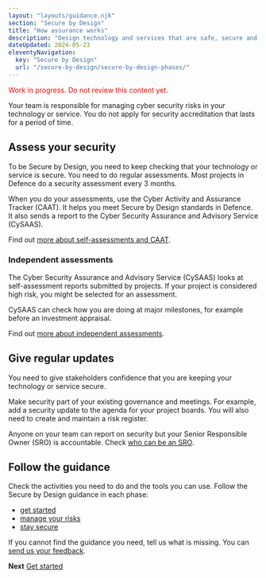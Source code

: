 ```yaml
---
layout: "layouts/guidance.njk"
section: "Secure by Design"
title: "How assurance works"
description: "Design technology and services that are safe, secure and resilient to cyber attack."
dateUpdated: 2024-05-23
eleventyNavigation:
  key: "Secure by Design"
  url: "/secure-by-design/secure-by-design-phases/"
---
```

<p class="govuk-body" style="color:red">
Work in progress. Do not review this content yet.
</p> 

Your team is responsible for managing cyber security risks in your technology or service. You do not apply for security accreditation that lasts for a period of time. 

## Assess your security

To be Secure by Design, you need to keep checking that your technology or service is secure. You need to do regular assessments. Most projects in Defence do a security assessment every 3 months. 

When you do your assessments, use the Cyber Activity and Assurance Tracker (CAAT). It helps you meet Secure by Design standards in Defence. It also sends a report to the Cyber Security Assurance and Advisory Service (CySAAS).

Find out [more about self-assessments and CAAT](). 


### Independent assessments

The Cyber Security Assurance and Advisory Service (CySAAS) looks at self-assessment reports submitted by projects. If your project is considered high risk, you might be selected for an assessment.  

CySAAS can check how you are doing at major milestones, for example before an investment appraisal. 

Find out [more about independent assessments]().


## Give regular updates

You need to give stakeholders confidence that you are keeping your technology or service secure. 

Make security part of your existing governance and meetings. For example, add a security update to the agenda for your project boards. You will also need to create and maintain a risk register. 

Anyone on your team can report on security but your Senior Responsible Owner (SRO) is accountable. Check [who can be an SRO](/secure-by-design-phases/who-needs-to-do-this).

## Follow the guidance

Check the activities you need to do and the tools you can use. Follow the Secure by Design guidance in each phase: 
 
- [get started]()
- [manage your risks]()
- [stay secure]()

If you cannot find the guidance you need, tell us what is missing. You can [send us your feedback](). 


**Next**
[Get started](/secure-by-design/get-started/)
